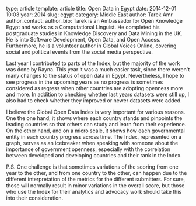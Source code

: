 type: article
template: article
title:  Open Data in Egypt
date: 2014-12-01 10:03
year: 2014
slug: egypt
category: Middle East
author: Tarek Amr
author_contact:
author_bio: Tarek is an Ambassador for Open Knowledge Egypt  and works as a Computational Linguist. He completed his postgraduate studies in Knowledge Discovery and Data Mining in the UK. He is into Software Development, Open Data, and Open Access. Furthermore, he is a volunteer author in Global Voices Online, covering social and political events from the social media perspective.

Last year I contributed to parts of the Index, but the majority of the work was done by Rayna. This year it was a much easier task, since there weren't many changes to the status of open data in Egypt.  Nevertheless, I hope to see progress in the upcoming years as no progress is sometimes considered as regress when other countries are adopting openness more and more.  In addition to checking whether last years datasets were still up, I also had to check whether they improved or newer datasets were added.

I believe the Global Open Data Index is very important for various reasons. One the one hand, it shows where each country stands and pinpoints the leading countries so that others can study and learn from their experience. On the other hand, and on a micro scale, it shows how each governmental entity in each country progress across time. The Index, represented on a graph, serves as an icebreaker when speaking with someone about the importance of government openness, especially with the correlation between developed and developing countries and their rank in the Index.

P.S. One challenge is that sometimes variations of the scoring from one year to the other, and from one country to the other, can happen due to the different interpretation of the metrics for the different submitters. For sure, those will normally result in minor variations in the overall score, but those who use the Index for their analytics and advocacy work should take this into their consideration.
